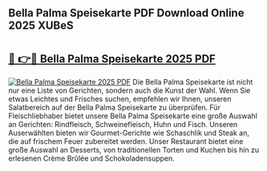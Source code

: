 ## Bella Palma Speisekarte PDF Download Online 2025 XUBeS

# <h2><a href="http://gcb6p1l.nevu.top/?p=Bella+Palma+Speisekarte">🔗 👉🔴 Bella Palma Speisekarte 2025 PDF</a></h2>

[![Bella Palma Speisekarte 2025 PDF](https://i.imgur.com/dBaPXMq.png)](http://gcb6p1l.nevu.top/?p=Bella+Palma+Speisekarte)
Die Bella Palma Speisekarte ist nicht nur eine Liste von Gerichten, sondern auch die Kunst der Wahl. Wenn Sie etwas Leichtes und Frisches suchen, empfehlen wir Ihnen, unseren Salatbereich auf der Bella Palma Speisekarte zu überprüfen. Für Fleischliebhaber bietet unsere Bella Palma Speisekarte eine große Auswahl an Gerichten: Rindfleisch, Schweinefleisch, Huhn und Fisch. Unseren Auserwählten bieten wir Gourmet-Gerichte wie Schaschlik und Steak an, die auf frischem Feuer zubereitet werden. Unser Restaurant bietet eine große Auswahl an Desserts, von traditionellen Torten und Kuchen bis hin zu erlesenen Crème Brûlée und Schokoladensuppen.
